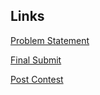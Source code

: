 ## Links
[Problem Statement](https://atcoder.jp/contests/ahc043)

[Final Submit](https://github.com/FakePsyho/cpcontests/blob/master/atcoder/ahc043/main.cpp)

[Post Contest](https://github.com/FakePsyho/cpcontests/blob/master/atcoder/ahc043/main_postcontest.cpp)






